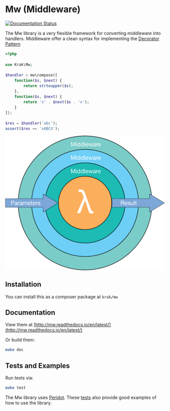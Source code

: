# Mw (Middleware)

[![Documentation Status](https://readthedocs.org/projects/mw/badge/?version=latest)](http://mw.readthedocs.io/en/latest/?badge=latest)

The Mw library is a very flexible framework for converting middleware into handlers. Middleware offer a clean syntax for implementing the [Decorator Pattern](https://en.wikipedia.org/wiki/Decorator_pattern)

```php
<?php

use Krak\Mw;

$handler = mw\compose([
    function($s, $next) {
        return strtoupper($s);
    },
    function($s, $next) {
        return 'x' . $next($s . 'x');
    }
]);

$res = $handler('abc');
assert($res == 'xABCX');
```

![](doc/_static/middleware.png)

## Installation

You can install this as a composer package at `krak/mw`

## Documentation

View them at [http://mw.readthedocs.io/en/latest/](http://mw.readthedocs.io/en/latest/)

Or build them:

```bash
make doc
```


## Tests and Examples

Run tests via:

```bash
make test
```

The Mw library uses [Peridot](http://peridot-php.github.io). These [tests](test/mw.spec.php) also provide good examples of how to use the library.
